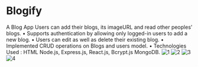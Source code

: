 # Blogify
A Blog App 
Users can add their blogs, its imageURL and read other peoples’ blogs.
• Supports authentication by allowing only logged-in users to add a new blog.
• Users can edit as well as delete their existing blog.
• Implemented CRUD operations on Blogs and users model.
• Technologies Used : HTML Node.js, Express.js, React.js, Bcrypt.js MongoDB.
![1](https://github.com/Priyesh786/Blogify/assets/110104047/e94b9c0a-cc00-4956-8bfc-c3388b8727a6)
![2](https://github.com/Priyesh786/Blogify/assets/110104047/9a0a086c-0154-476f-92b9-b94617691703)
![3](https://github.com/Priyesh786/Blogify/assets/110104047/f42972dc-3aed-4f2a-b59a-68f42e0e332a)
![4](https://github.com/Priyesh786/Blogify/assets/110104047/3755cc28-f501-4714-af12-ab05889cd442)
